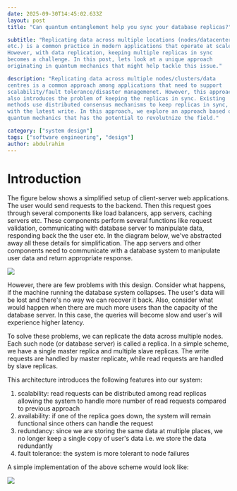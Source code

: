 ```yaml
---
date: 2025-09-30T14:45:02.633Z
layout: post
title: "Can quantum entanglement help you sync your database replicas?"

subtitle: "Replicating data across multiple locations (nodes/datacenters
etc.) is a common practice in modern applications that operate at scale.
However, with data replication, keeping multiple replicas in sync
becomes a challenge. In this post, lets look at a unique approach
originating in quantum mechanics that might help tackle this issue."

description: "Replicating data across multiple nodes/clusters/data
centres is a common approach among applications that need to support
scalability/fault tolerance/disaster managemenet. However, this approach
also introduces the problem of keeping the replicas in sync. Existing
methods use distributed consensus mechanisms to keep replicas in sync,
with the latest write. In this approach, we explore an approach based on
quantum mechanics that has the potential to revolutnize the field."

category: ["system design"]
tags: ["software engineering", "design"]
author: abdulrahim
---
```


# Introduction

The figure below shows a simplified setup of client-server web
applications. The user would send requests to the backend. Then this
request goes through several components like load balancers, app
servers, caching servers etc. These components perform several functions
like request validation, communicating with database server to
manipulate data, responding back the the user etc. In the diagram below,
we've abstracted away all these details for simplification.  The app
servers and other components need to communicate with a database system
to manipulate user data and return appropriate response.

![](https://i.ibb.co/WN8CjXFt/Screenshot-from-2025-09-30-21-37-32.png)

However, there are few problems with this design. Consider what happens,
if the machine running the database system collapses. The user's data
will be lost and there's no way we can recover it back. Also, consider
what would happen when there are much more users than the capacity of
the database server. In this case, the queries will become slow and
user's will experience higher latency.

To solve these problems, we can replicate the data across multiple
nodes. Each such node (or database server) is called a replica. In a
simple scheme, we have a single master replica and multiple slave
replicas.  The write requests are handled by master replicate, while
read requests are handled by slave replicas.

This architecture introduces the following features into our system:

1. scalability: read requests can be distributed among read replicas
   allowing the system to handle more number of read requests compared
   to previous approach
2. availability: if one of the replica goes down, the system will remain
   functional since others can handle the request
3. redundancy: since we are storing the same data at multiple places,
   we no longer keep a single copy of user's data i.e. we store the data
   redundantly
4. fault tolerance: the system is more tolerant to node failures

A simple implementation of the above scheme would look like:

![](https://i.ibb.co/tpqDCPpy/Screenshot-from-2025-09-30-22-17-35.png)


